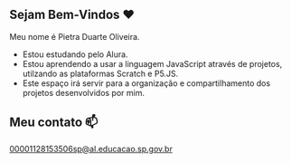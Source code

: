 ## Sejam Bem-Vindos ❤️

Meu nome é Pietra Duarte Oliveira.

- Estou estudando pelo Alura.
- Estou aprendendo a usar a linguagem JavaScript através de projetos, utilzando as plataformas Scratch e P5.JS.
- Este espaço irá servir para a organização e compartilhamento dos projetos desenvolvidos por mim.

## Meu contato 📫

00001128153506sp@al.educacao.sp.gov.br
